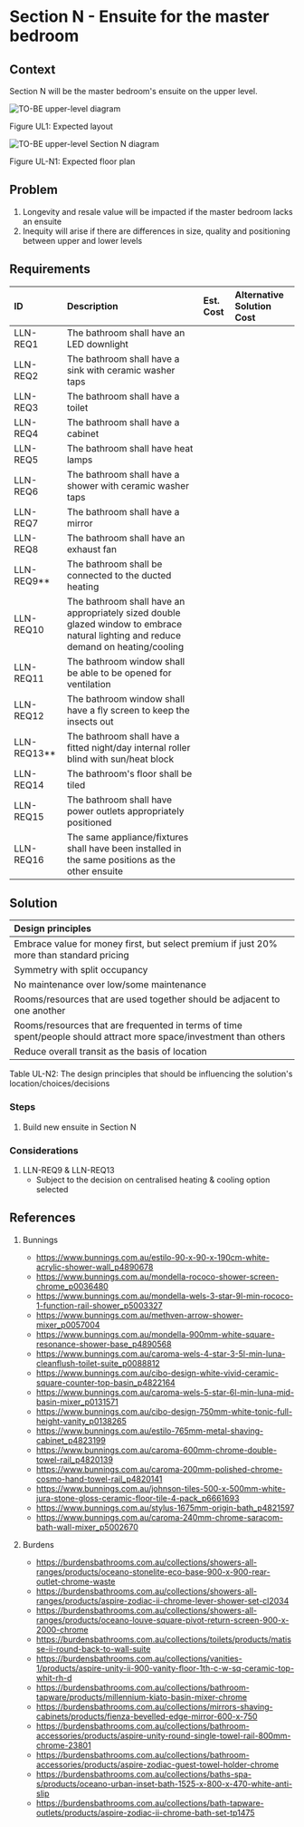 # Section N - Ensuite for the master bedroom

## Context

Section N will be the master bedroom's ensuite on the upper level.

![TO-BE upper-level diagram](Upper-Level-TO-BE-sections.svg)

Figure UL1: Expected layout

![TO-BE upper-level Section N diagram](Upper-Level-TO-BE-section-N.svg)

Figure UL-N1: Expected floor plan


## Problem

1. Longevity and resale value will be impacted if the master bedroom lacks an ensuite
2. Inequity will arise if there are differences in size, quality and positioning between upper and lower levels

## Requirements

|ID|Description|Est. Cost|Alternative Solution Cost|
|:---|:---|:---|:---|
|LLN-REQ1|The bathroom shall have an LED downlight|||
|LLN-REQ2|The bathroom shall have a sink with ceramic washer taps|||
|LLN-REQ3|The bathroom shall have a toilet|||
|LLN-REQ4|The bathroom shall have a cabinet|||
|LLN-REQ5|The bathroom shall have heat lamps|||
|LLN-REQ6|The bathroom shall have a shower with ceramic washer taps|||
|LLN-REQ7|The bathroom shall have a mirror|||
|LLN-REQ8|The bathroom shall have an exhaust fan|||
|LLN-REQ9**|The bathroom shall be connected to the ducted heating|||
|LLN-REQ10|The bathroom shall have an appropriately sized double glazed window to embrace natural lighting and reduce demand on heating/cooling|||
|LLN-REQ11|The bathroom window shall be able to be opened for ventilation|||
|LLN-REQ12|The bathroom window shall have a fly screen to keep the insects out|||
|LLN-REQ13**|The bathroom shall have a fitted night/day internal roller blind with sun/heat block|||
|LLN-REQ14|The bathroom's floor shall be tiled|||
|LLN-REQ15|The bathroom shall have power outlets appropriately positioned|||
|LLN-REQ16|The same appliance/fixtures shall have been installed in the same positions as the other ensuite|||


## Solution

|Design principles|
|:---|
|Embrace value for money first, but select premium if just 20% more than standard pricing|
|Symmetry with split occupancy|
|No maintenance over low/some maintenance|
|Rooms/resources that are used together should be adjacent to one another|
|Rooms/resources that are frequented in terms of time spent/people should attract more space/investment than others|
|Reduce overall transit as the basis of location|

Table UL-N2: The design principles that should be influencing the solution's location/choices/decisions

### Steps
1. Build new ensuite in Section N

### Considerations

1. LLN-REQ9 & LLN-REQ13
    - Subject to the decision on centralised heating & cooling option selected  


## References

1. Bunnings
    - https://www.bunnings.com.au/estilo-90-x-90-x-190cm-white-acrylic-shower-wall_p4890678
    - https://www.bunnings.com.au/mondella-rococo-shower-screen-chrome_p0036480
    - https://www.bunnings.com.au/mondella-wels-3-star-9l-min-rococo-1-function-rail-shower_p5003327
    - https://www.bunnings.com.au/methven-arrow-shower-mixer_p0057004
    - https://www.bunnings.com.au/mondella-900mm-white-square-resonance-shower-base_p4890568
    - https://www.bunnings.com.au/caroma-wels-4-star-3-5l-min-luna-cleanflush-toilet-suite_p0088812
    - https://www.bunnings.com.au/cibo-design-white-vivid-ceramic-square-counter-top-basin_p4822164
    - https://www.bunnings.com.au/caroma-wels-5-star-6l-min-luna-mid-basin-mixer_p0131571
    - https://www.bunnings.com.au/cibo-design-750mm-white-tonic-full-height-vanity_p0138265
    - https://www.bunnings.com.au/estilo-765mm-metal-shaving-cabinet_p4823199
    - https://www.bunnings.com.au/caroma-600mm-chrome-double-towel-rail_p4820139
    - https://www.bunnings.com.au/caroma-200mm-polished-chrome-cosmo-hand-towel-rail_p4820141
    - https://www.bunnings.com.au/johnson-tiles-500-x-500mm-white-jura-stone-gloss-ceramic-floor-tile-4-pack_p6661693
    - https://www.bunnings.com.au/stylus-1675mm-origin-bath_p4821597
    - https://www.bunnings.com.au/caroma-240mm-chrome-saracom-bath-wall-mixer_p5002670

2. Burdens
    - https://burdensbathrooms.com.au/collections/showers-all-ranges/products/oceano-stonelite-eco-base-900-x-900-rear-outlet-chrome-waste
    - https://burdensbathrooms.com.au/collections/showers-all-ranges/products/aspire-zodiac-ii-chrome-lever-shower-set-cl2034
    - https://burdensbathrooms.com.au/collections/showers-all-ranges/products/oceano-louve-square-pivot-return-screen-900-x-2000-chrome
    - https://burdensbathrooms.com.au/collections/toilets/products/matisse-ii-round-back-to-wall-suite
    - https://burdensbathrooms.com.au/collections/vanities-1/products/aspire-unity-ii-900-vanity-floor-1th-c-w-sq-ceramic-top-whit-rh-d
    - https://burdensbathrooms.com.au/collections/bathroom-tapware/products/millennium-kiato-basin-mixer-chrome
    - https://burdensbathrooms.com.au/collections/mirrors-shaving-cabinets/products/fienza-bevelled-edge-mirror-600-x-750
    - https://burdensbathrooms.com.au/collections/bathroom-accessories/products/aspire-unity-round-single-towel-rail-800mm-chrome-23801
    - https://burdensbathrooms.com.au/collections/bathroom-accessories/products/aspire-zodiac-guest-towel-holder-chrome
    - https://burdensbathrooms.com.au/collections/baths-spa-s/products/oceano-urban-inset-bath-1525-x-800-x-470-white-anti-slip
    - https://burdensbathrooms.com.au/collections/bath-tapware-outlets/products/aspire-zodiac-ii-chrome-bath-set-tp1475
